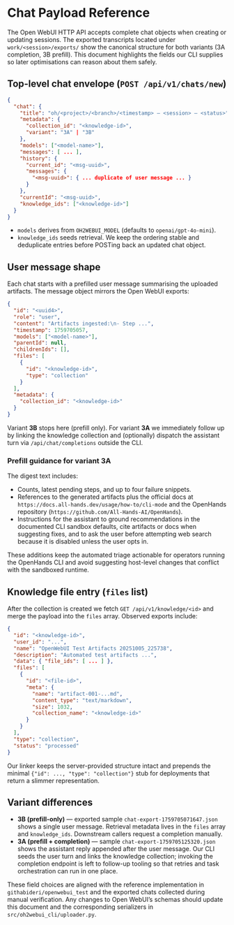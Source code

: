 # Chat Payload Reference

The Open WebUI HTTP API accepts complete chat objects when creating or updating
sessions. The exported transcripts located under `work/<session>/exports/` show
the canonical structure for both variants (3A completion, 3B prefill). This
document highlights the fields our CLI supplies so later optimisations can
reason about them safely.

## Top-level chat envelope (`POST /api/v1/chats/new`)

```json
{
  "chat": {
    "title": "oh/<project>/<branch>/<timestamp> – <session> – <status>",
    "metadata": {
      "collection_id": "<knowledge-id>",
      "variant": "3A" | "3B"
    },
    "models": ["<model-name>"],
    "messages": [ ... ],
    "history": {
      "current_id": "<msg-uuid>",
      "messages": {
        "<msg-uuid>": { ... duplicate of user message ... }
      }
    },
    "currentId": "<msg-uuid>",
    "knowledge_ids": ["<knowledge-id>"]
  }
}
```

- `models` derives from `OH2WEBUI_MODEL` (defaults to `openai/gpt-4o-mini`).
- `knowledge_ids` seeds retrieval. We keep the ordering stable and deduplicate
  entries before POSTing back an updated chat object.

## User message shape

Each chat starts with a prefilled user message summarising the uploaded
artifacts. The message object mirrors the Open WebUI exports:

```json
{
  "id": "<uuid4>",
  "role": "user",
  "content": "Artifacts ingested:\n- Step ...",
  "timestamp": 1759705057,
  "models": ["<model-name>"],
  "parentId": null,
  "childrenIds": [],
  "files": [
    {
      "id": "<knowledge-id>",
      "type": "collection"
    }
  ],
  "metadata": {
    "collection_id": "<knowledge-id>"
  }
}
```

Variant **3B** stops here (prefill only). For variant **3A** we immediately
follow up by linking the knowledge collection and (optionally) dispatch the
assistant turn via `/api/chat/completions` outside the CLI.

### Prefill guidance for variant 3A

The digest text includes:

- Counts, latest pending steps, and up to four failure snippets.
- References to the generated artifacts plus the official docs at
  `https://docs.all-hands.dev/usage/how-to/cli-mode` and the OpenHands
  repository (`https://github.com/All-Hands-AI/OpenHands`).
- Instructions for the assistant to ground recommendations in the documented
  CLI sandbox defaults, cite artifacts or docs when suggesting fixes, and to
  ask the user before attempting web search because it is disabled unless the
  user opts in.

These additions keep the automated triage actionable for operators running the
OpenHands CLI and avoid suggesting host-level changes that conflict with the
sandboxed runtime.

## Knowledge file entry (`files` list)

After the collection is created we fetch `GET /api/v1/knowledge/<id>` and merge
the payload into the `files` array. Observed exports include:

```json
{
  "id": "<knowledge-id>",
  "user_id": "...",
  "name": "OpenWebUI Test Artifacts 20251005_225738",
  "description": "Automated test artifacts ...",
  "data": { "file_ids": [ ... ] },
  "files": [
    {
      "id": "<file-id>",
      "meta": {
        "name": "artifact-001-...md",
        "content_type": "text/markdown",
        "size": 1032,
        "collection_name": "<knowledge-id>"
      }
    }
  ],
  "type": "collection",
  "status": "processed"
}
```

Our linker keeps the server-provided structure intact and prepends the minimal
`{"id": ..., "type": "collection"}` stub for deployments that return a
slimmer representation.

## Variant differences

- **3B (prefill-only)** — exported sample `chat-export-1759705071647.json`
  shows a single user message. Retrieval metadata lives in the `files` array
  and `knowledge_ids`. Downstream callers request a completion manually.
- **3A (prefill + completion)** — sample `chat-export-1759705125320.json`
  shows the assistant reply appended after the user message. Our CLI seeds the
  user turn and links the knowledge collection; invoking the completion endpoint
  is left to follow-up tooling so that retries and task orchestration can run in
  one place.

These field choices are aligned with the reference implementation in
`githabideri/openwebui_test` and the exported chats collected during manual
verification. Any changes to Open WebUI’s schemas should update this document
and the corresponding serializers in `src/oh2webui_cli/uploader.py`.
